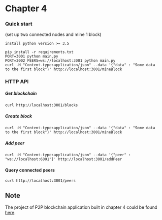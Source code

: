 # Chapter 4


### Quick start
(set up two connected nodes and mine 1 block)
```
install python version >= 3.5

pip install -r requirements.txt
PORT=3001 python main.py
PORT=3002 PEERS=ws://localhost:3001 python main.py
curl -H "Content-type:application/json" --data '{"data" : "Some data to the first block"}' http://localhost:3001/mineBlock
```

### HTTP API
##### Get blockchain
```
curl http://localhost:3001/blocks
```
##### Create block
```
curl -H "Content-type:application/json" --data '{"data" : "Some data to the first block"}' http://localhost:3001/mineBlock
``` 
##### Add peer
```
curl -H "Content-type:application/json" --data '{"peer" : "ws://localhost:6001"}' http://localhost:3001/addPeer
```
#### Query connected peers
```
curl http://localhost:3001/peers
```


## Note

The project of P2P blockchain application built in chapter 4 could be found [here](https://github.com/koshikraj/pynaivechain).


